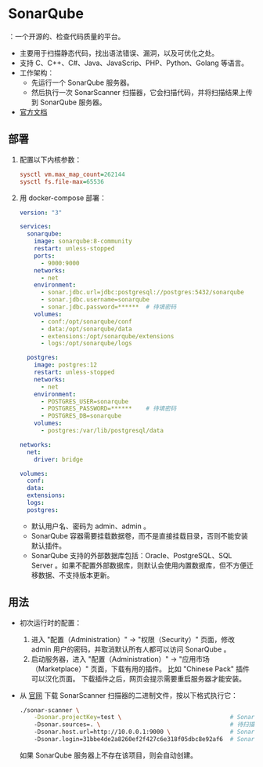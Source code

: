 # SonarQube

：一个开源的、检查代码质量的平台。
- 主要用于扫描静态代码，找出语法错误、漏洞，以及可优化之处。
- 支持 C、C++、C#、Java、JavaScrip、PHP、Python、Golang 等语言。
- 工作架构：
  - 先运行一个 SonarQube 服务器。
  - 然后执行一次 SonarScanner 扫描器，它会扫描代码，并将扫描结果上传到 SonarQube 服务器。
- [官方文档](https://docs.sonarqube.org/latest/)

## 部署

1. 配置以下内核参数：
    ```ini
    sysctl vm.max_map_count=262144
    sysctl fs.file-max=65536
    ```
2. 用 docker-compose 部署：
    ```yaml
    version: "3"
    
    services:
      sonarqube:
        image: sonarqube:8-community
        restart: unless-stopped
        ports:
          - 9000:9000
        networks:
          - net
        environment:
          - sonar.jdbc.url=jdbc:postgresql://postgres:5432/sonarqube
          - sonar.jdbc.username=sonarqube
          - sonar.jdbc.password=******  # 待填密码
        volumes:
          - conf:/opt/sonarqube/conf
          - data:/opt/sonarqube/data
          - extensions:/opt/sonarqube/extensions
          - logs:/opt/sonarqube/logs
    
      postgres:
        image: postgres:12
        restart: unless-stopped
        networks:
          - net
        environment:
          - POSTGRES_USER=sonarqube
          - POSTGRES_PASSWORD=******    # 待填密码
          - POSTGRES_DB=sonarqube
        volumes:
          - postgres:/var/lib/postgresql/data
    
    networks:
      net:
        driver: bridge
    
    volumes:
      conf:
      data:
      extensions:
      logs:
      postgres:
    ```
    - 默认用户名、密码为 admin、admin 。
    - SonarQube 容器需要挂载数据卷，而不是直接挂载目录，否则不能安装默认插件。
    - SonarQube 支持的外部数据库包括：Oracle、PostgreSQL、SQL Server 。如果不配置外部数据库，则默认会使用内置数据库，但不方便迁移数据、不支持版本更新。

## 用法

- 初次运行时的配置：
    1. 进入 "配置（Administration）" -> "权限（Security）" 页面，修改 admin 用户的密码，并取消默认所有人都可以访问 SonarQube 。
    2. 启动服务器，进入 "配置（Administration）" -> "应用市场（Marketplace）" 页面，下载有用的插件。
       比如 "Chinese Pack" 插件可以汉化页面。
       下载插件之后，网页会提示需要重启服务器才能安装。

- 从 [官网](https://docs.sonarqube.org/latest/analysis/scan/sonarscanner/) 下载 SonarScanner 扫描器的二进制文件，按以下格式执行它：
    ```sh
    ./sonar-scanner \
        -Dsonar.projectKey=test \                               # SonarQube 服务器上的项目名
        -Dsonar.sources=. \                                     # 待扫描的源代码目录
        -Dsonar.host.url=http://10.0.0.1:9000 \                 # SonarQube 服务器的 URL
        -Dsonar.login=31bbe4de2a8260ef2f427c6e318f05dbc8e92af6  # SonarQube 服务器上的用户密钥
    ```
    如果 SonarQube 服务器上不存在该项目，则会自动创建。
